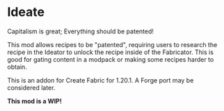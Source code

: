 # Ideate
Capitalism is great; Everything should be patented!

This mod allows recipes to be "patented", requiring users to research the recipe in the Ideator to unlock the recipe inside of the Fabricator. This is good for gating content in a modpack or making some recipes harder to obtain.

This is an addon for Create Fabric for 1.20.1. A Forge port may be considered later.

**This mod is a WIP!**
